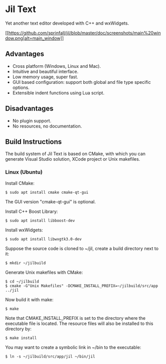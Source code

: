 # Jil Text

Yet another text editor developed with C++ and wxWidgets.

[[https://github.com/sprinfall/jil/blob/master/doc/screenshots/main%20window.png|alt=main_window]]

## Advantages

* Cross platform (Windows, Linux and Mac).
* Intuitive and beautiful interface.
* Low memory usage, super fast.
* GUI based configuration: support both global and file type specific options.
* Extensible indent functions using Lua script.

## Disadvantages

* No plugin support.
* No resources, no documentation.

## Build Instructions

The build system of Jil Text is based on CMake, with which you can generate Visual Studio solution, XCode project or Unix makefiles.

### Linux (Ubuntu)

Install CMake:
```
$ sudo apt install cmake cmake-qt-gui
```
The GUI version "cmake-qt-gui" is optional.

Install C++ Boost Library:
```
$ sudo apt install libboost-dev
```

Install wxWidgets:
```
$ sudo apt install libwxgtk3.0-dev
```

Suppose the source code is cloned to ~/jil, create a build directory next to it:
```
$ mkdir ~/jilbuild
```

Generate Unix makefiles with CMake:
```
$ cd ~/jilbuild
$ cmake -G"Unix Makefiles" -DCMAKE_INSTALL_PREFIX=~/jilbuild/src/app ../jil
```

Now build it with make:

```
$ make
```

Note that CMAKE_INSTALL_PREFIX is set to the directory where the executable file is located. The resource files will also be installed to this directory by:
```
$ make install
```

You may want to create a symbolic link in ~/bin to the executable:
```
$ ln -s ~/jilbuild/src/app/jil ~/bin/jil
```

